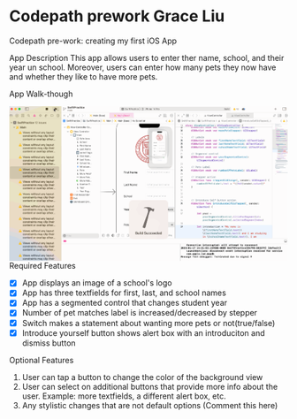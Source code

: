 # Codepath prework Grace Liu
Codepath pre-work: creating my first iOS App

App Description
This app allows users to enter ther name, school, and their year un school. Moreover, users can enter how many pets they now have and whether they like to have more pets.

App Walk-though
<p><img align="right" src="https://github.com/GraceLiuTQ/Grace-Liu-s-First-iOS-App/blob/main/Codepath%20prework%20walk%20through.gif"  /></p>


Required Features
* [x] App displays an image of a school's logo
* [x] App has three textfields for first, last, and school names
* [x] App has a segmented control that changes student year
* [x] Number of pet matches label is increased/decreased by stepper
* [x] Switch makes a statement about wanting more pets or not(true/false)
* [x] Introduce yourself button shows alert box with an introduciton and dismiss button

Optional Features
1. User can tap a button to change the color of the background view
3. User can select on additional buttons that provide more info about the user. Example: more textfields, a different alert box, etc.
4. Any stylistic changes that are not default options (Comment this here)
